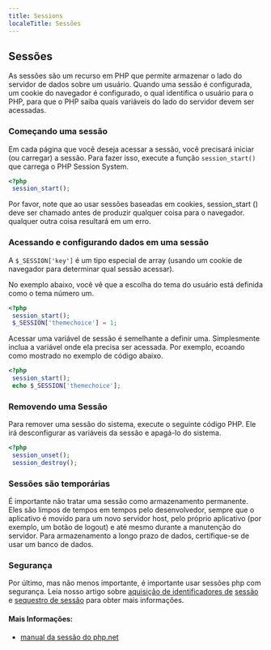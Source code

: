 ```yaml
---
title: Sessions
localeTitle: Sessões
---
```

## Sessões

As sessões são um recurso em PHP que permite armazenar o lado do servidor de dados sobre um usuário. Quando uma sessão é configurada, um cookie do navegador é configurado, o qual identifica o usuário para o PHP, para que o PHP saiba quais variáveis ​​do lado do servidor devem ser acessadas.

### Começando uma sessão

Em cada página que você deseja acessar a sessão, você precisará iniciar (ou carregar) a sessão. Para fazer isso, execute a função `session_start()` que carrega o PHP Session System.

```PHP
<?php 
 session_start(); 
```

Por favor, note que ao usar sessões baseadas em cookies, session\_start () deve ser chamado antes de produzir qualquer coisa para o navegador. qualquer outra coisa resultará em um erro.

### Acessando e configurando dados em uma sessão

A `$_SESSION['key']` é um tipo especial de array (usando um cookie de navegador para determinar qual sessão acessar).

No exemplo abaixo, você vê que a escolha do tema do usuário está definida como o tema número um.

```PHP
<?php 
 session_start(); 
 $_SESSION['themechoice'] = 1; 
```

Acessar uma variável de sessão é semelhante a definir uma. Simplesmente inclua a variável onde ela precisa ser acessada. Por exemplo, ecoando como mostrado no exemplo de código abaixo.

```PHP
<?php 
 session_start(); 
 echo $_SESSION['themechoice']; 
```

### Removendo uma Sessão

Para remover uma sessão do sistema, execute o seguinte código PHP. Ele irá desconfigurar as variáveis ​​da sessão e apagá-lo do sistema.

```PHP
<?php 
 session_unset(); 
 session_destroy(); 
```

### Sessões são temporárias

É importante não tratar uma sessão como armazenamento permanente. Eles são limpos de tempos em tempos pelo desenvolvedor, sempre que o aplicativo é movido para um novo servidor host, pelo próprio aplicativo (por exemplo, um botão de logout) e até mesmo durante a manutenção do servidor. Para armazenamento a longo prazo de dados, certifique-se de usar um banco de dados.

### Segurança

Por último, mas não menos importante, é importante usar sessões php com segurança. Leia nosso artigo sobre [aquisição de identificadores de](/php/security/session-identifier-acquirement) [sessão](/php/security/session-hijacking) e [sequestro de sessão](/php/security/session-hijacking) para obter mais informações.

#### Mais Informações:

*   [manual da sessão do php.net](https://secure.php.net/manual/en/book.session.php)